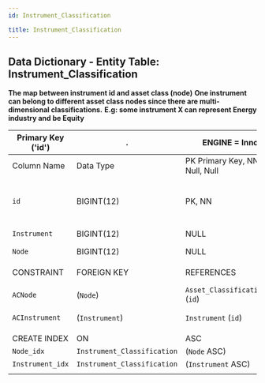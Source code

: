 ```yaml
---
id: Instrument_Classification

title: Instrument_Classification
---
```


## Data Dictionary - Entity Table: Instrument_Classification

**The map between instrument id and asset class (node)**
**One instrument can belong to different asset class nodes since there are multi-dimensional classifications.**
**E.g: some instrument X can represent Energy industry and be Equity**		


| Primary Key ('id')|.|ENGINE = InnoDB|.|.|
|---|---|---|---|---|
|Column Name|Data Type|PK Primary Key, NN-Not Null, Null|Example|Comments|
||
|`id`|BIGINT(12)|PK, NN|1|PrimaryKey-ID, Not Null (auto creates)|
|`Instrument`|BIGINT(12)|NULL|2|instrument id|
|`Node`|BIGINT(12)|NULL|2|.|
||
|CONSTRAINT|FOREIGN KEY|REFERENCES|ON DELETE|ON UPDATE|
|`ACNode`|(`Node`)|`Asset_Classification_Node` (`id`)| NO ACTION|NO ACTION|
|`ACInstrument`|(`Instrument`)|`Instrument` (`id`)| NO ACTION|NO ACTION|
||
|CREATE INDEX|ON|ASC|VISABLE|.|
|`Node_idx`|`Instrument_Classification`| (`Node` ASC)| VISIBLE|.|
|`Instrument_idx` |`Instrument_Classification`| (`Instrument` ASC)| VISIBLE|.|
||
